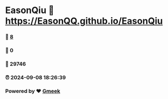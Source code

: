 # EasonQiu :link: https://EasonQQ.github.io/EasonQiu 
### :page_facing_up: [8](https://EasonQQ.github.io/EasonQiu/tag.html) 
### :speech_balloon: 0 
### :hibiscus: 29746 
### :alarm_clock: 2024-09-08 18:26:39 
### Powered by :heart: [Gmeek](https://github.com/Meekdai/Gmeek)
